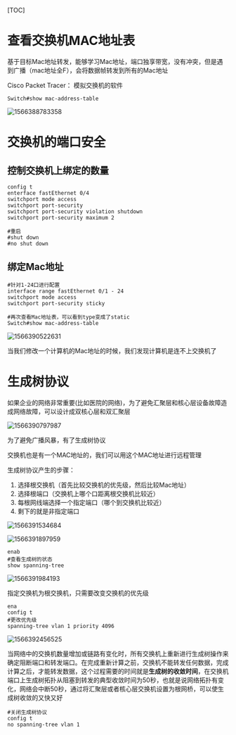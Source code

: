[TOC]



# 查看交换机MAC地址表

基于目标Mac地址转发，能够学习Mac地址，端口独享带宽，没有冲突，但是遇到广播（mac地址全F），会将数据帧转发到所有的Mac地址

Cisco Packet Tracer： 模拟交换机的软件

```shell
Switch#show mac-address-table
```

![1566388783358](E:\git-workspace\note\images\computeNetwork\1566388783358.png)


# 交换机的端口安全

## 控制交换机上绑定的数量

```shell
config t
enterface fastEthernet 0/4
switchport mode access
switchport port-security
switchport port-security violation shutdown
switchport port-security maximum 2

#重启
#shut down
#no shut down 
```



## 绑定Mac地址

```shell
#针对1-24口进行配置
interface range fastEthernet 0/1 - 24
switchport mode access
switchport port-security sticky

#再次查看Mac地址表，可以看到type变成了static
Switch#show mac-address-table
```

![1566390522631](E:\git-workspace\note\images\computeNetwork\1566390522631.png)

当我们修改一个计算机的Mac地址的时候，我们发现计算机是连不上交换机了

# 生成树协议

如果企业的网络非常重要(比如医院的网络)，为了避免汇聚层和核心层设备故障造成网络故障，可以设计成双核心层和双汇聚层

![1566390797987](E:\git-workspace\note\images\computeNetwork\1566390797987.png)

为了避免广播风暴，有了生成树协议

交换机也是有一个MAC地址的，我们可以用这个MAC地址进行远程管理

生成树协议产生的步骤：

1. 选择根交换机（首先比较交换机的优先级，然后比较Mac地址）
2. 选择根端口（交换机上哪个口距离根交换机比较近）
3. 每根网线端选择一个指定端口（哪个到交换机比较近）
4. 剩下的就是非指定端口

![1566391534684](E:\git-workspace\note\images\computeNetwork\1566391534684.png)

![1566391897959](E:\git-workspace\note\images\computeNetwork\1566391897959.png)



```shell
enab
#查看生成树的状态
show spanning-tree
```

![1566391984193](E:\git-workspace\note\images\computeNetwork\1566391984193.png)

指定交换机为根交换机，只需要改变交换机的优先级

```shell
ena
config t
#更改优先级
spanning-tree vlan 1 priority 4096
```

![1566392456525](E:\git-workspace\note\images\computeNetwork\1566392456525.png)

当网络中的交换机数量增加或链路有变化时，所有交换机上重新进行生成树操作来确定阻断端口和转发端口。在完成重新计算之前，交换机不能转发任何数据，完成计算之后，才能转发数据，这个过程需要的时间就是**生成树的收敛时间**，在交换机端口上生成树拓扑从阻塞到转发的典型收敛时间为50秒，也就是说网络拓扑有变化，网络会中断50秒，通过将汇聚层或者核心层交换机设置为根网桥，可以使生成树收敛的又快又好

```shell
#关闭生成树协议
config t
no spanning-tree vlan 1
```





